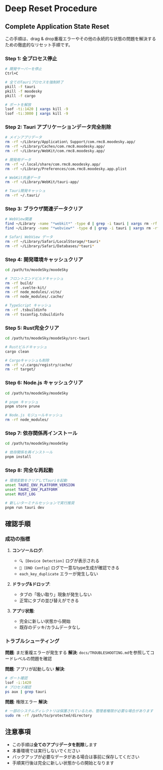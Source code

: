 # Deep Reset Procedure

## Complete Application State Reset

この手順は、drag & drop重複エラーやその他の永続的な状態の問題を解決するための徹底的なリセット手順です。

### Step 1: 全プロセス停止
```bash
# 開発サーバーを停止
Ctrl+C

# 全てのTauriプロセスを強制終了
pkill -f tauri
pkill -f moodesky
pkill -f cargo

# ポートを解放
lsof -ti:1420 | xargs kill -9
lsof -ti:3000 | xargs kill -9
```

### Step 2: Tauri アプリケーションデータ完全削除
```bash
# メインアプリデータ
rm -rf ~/Library/Application\ Support/com.rmc8.moodesky.app/
rm -rf ~/Library/Caches/com.rmc8.moodesky.app/
rm -rf ~/Library/WebKit/com.rmc8.moodesky.app/

# 開発用データ
rm -rf ~/.local/share/com.rmc8.moodesky.app/
rm -rf ~/Library/Preferences/com.rmc8.moodesky.app.plist

# WebKit共通データ
rm -rf ~/Library/WebKit/tauri-app/

# Tauri開発キャッシュ
rm -rf ~/.tauri/
```

### Step 3: ブラウザ関連データクリア
```bash
# WebView関連
find ~/Library -name "*webkit*" -type d | grep -i tauri | xargs rm -rf 2>/dev/null || true
find ~/Library -name "*webview*" -type d | grep -i tauri | xargs rm -rf 2>/dev/null || true

# Safari WebView データ
rm -rf ~/Library/Safari/LocalStorage/*tauri*
rm -rf ~/Library/Safari/Databases/*tauri*
```

### Step 4: 開発環境キャッシュクリア
```bash
cd /path/to/moodeSky/moodeSky

# フロントエンドビルドキャッシュ
rm -rf build/
rm -rf .svelte-kit/
rm -rf node_modules/.vite/
rm -rf node_modules/.cache/

# TypeScript キャッシュ
rm -rf .tsbuildinfo
rm -rf tsconfig.tsbuildinfo
```

### Step 5: Rust完全クリア
```bash
cd /path/to/moodeSky/moodeSky/src-tauri

# Rustビルドキャッシュ
cargo clean

# Cargoキャッシュも削除
rm -rf ~/.cargo/registry/cache/
rm -rf target/
```

### Step 6: Node.js キャッシュクリア
```bash
cd /path/to/moodeSky/moodeSky

# pnpm キャッシュ
pnpm store prune

# Node.js モジュールキャッシュ
rm -rf node_modules/
```

### Step 7: 依存関係再インストール
```bash
cd /path/to/moodeSky/moodeSky

# 依存関係を再インストール
pnpm install
```

### Step 8: 完全な再起動
```bash
# 環境変数をクリアしてTauriを起動
unset TAURI_ENV_PLATFORM_VERSION
unset TAURI_ENV_PLATFORM
unset RUST_LOG

# 新しいターミナルセッションで実行推奨
pnpm run tauri dev
```

## 確認手順

### 成功の指標
1. **コンソールログ**: 
   - `🔍 [Device Detection]` ログが表示される
   - `🔧 [DND Config]` ログで一意なtype生成が確認できる
   - `each_key_duplicate` エラーが発生しない

2. **ドラッグ&ドロップ**:
   - タブの「吸い取り」現象が発生しない
   - 正常にタブの並び替えができる

3. **アプリ状態**:
   - 完全に新しい状態から開始
   - 既存のデッキ/カラムデータなし

### トラブルシューティング

**問題**: まだ重複エラーが発生する
**解決**: `docs/TROUBLESHOOTING.md`を参照してコードレベルの問題を確認

**問題**: アプリが起動しない
**解決**: 
```bash
# ポート確認
lsof -i:1420
# プロセス確認
ps aux | grep tauri
```

**問題**: 権限エラー
**解決**: 
```bash
# 一部のシステムディレクトリは保護されているため、管理者権限が必要な場合があります
sudo rm -rf /path/to/protected/directory
```

## 注意事項

- この手順は**全てのアプリデータを削除**します
- 本番環境では実行しないでください
- バックアップが必要なデータがある場合は事前に保存してください
- 手順実行後は完全に新しい状態からの開始となります